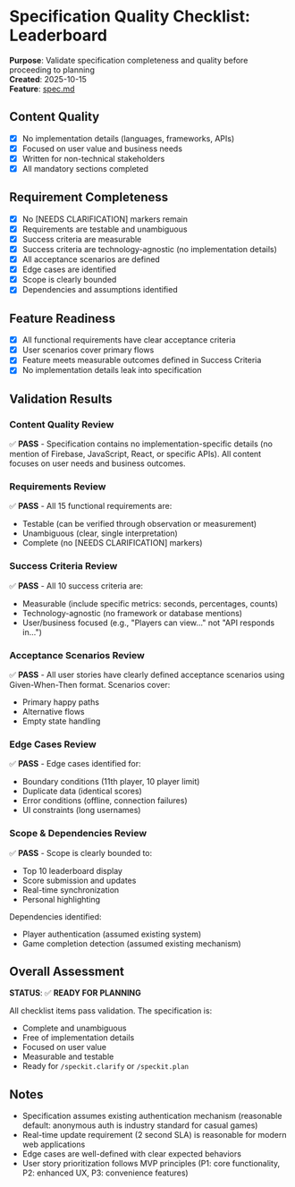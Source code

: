 # Specification Quality Checklist: Leaderboard

**Purpose**: Validate specification completeness and quality before proceeding to planning  
**Created**: 2025-10-15  
**Feature**: [spec.md](../spec.md)

## Content Quality

- [x] No implementation details (languages, frameworks, APIs)
- [x] Focused on user value and business needs
- [x] Written for non-technical stakeholders
- [x] All mandatory sections completed

## Requirement Completeness

- [x] No [NEEDS CLARIFICATION] markers remain
- [x] Requirements are testable and unambiguous
- [x] Success criteria are measurable
- [x] Success criteria are technology-agnostic (no implementation details)
- [x] All acceptance scenarios are defined
- [x] Edge cases are identified
- [x] Scope is clearly bounded
- [x] Dependencies and assumptions identified

## Feature Readiness

- [x] All functional requirements have clear acceptance criteria
- [x] User scenarios cover primary flows
- [x] Feature meets measurable outcomes defined in Success Criteria
- [x] No implementation details leak into specification

## Validation Results

### Content Quality Review
✅ **PASS** - Specification contains no implementation-specific details (no mention of Firebase, JavaScript, React, or specific APIs). All content focuses on user needs and business outcomes.

### Requirements Review
✅ **PASS** - All 15 functional requirements are:
- Testable (can be verified through observation or measurement)
- Unambiguous (clear, single interpretation)
- Complete (no [NEEDS CLARIFICATION] markers)

### Success Criteria Review
✅ **PASS** - All 10 success criteria are:
- Measurable (include specific metrics: seconds, percentages, counts)
- Technology-agnostic (no framework or database mentions)
- User/business focused (e.g., "Players can view..." not "API responds in...")

### Acceptance Scenarios Review
✅ **PASS** - All user stories have clearly defined acceptance scenarios using Given-When-Then format. Scenarios cover:
- Primary happy paths
- Alternative flows
- Empty state handling

### Edge Cases Review
✅ **PASS** - Edge cases identified for:
- Boundary conditions (11th player, 10 player limit)
- Duplicate data (identical scores)
- Error conditions (offline, connection failures)
- UI constraints (long usernames)

### Scope & Dependencies Review
✅ **PASS** - Scope is clearly bounded to:
- Top 10 leaderboard display
- Score submission and updates
- Real-time synchronization
- Personal highlighting

Dependencies identified:
- Player authentication (assumed existing system)
- Game completion detection (assumed existing mechanism)

## Overall Assessment

**STATUS**: ✅ **READY FOR PLANNING**

All checklist items pass validation. The specification is:
- Complete and unambiguous
- Free of implementation details
- Focused on user value
- Measurable and testable
- Ready for `/speckit.clarify` or `/speckit.plan`

## Notes

- Specification assumes existing authentication mechanism (reasonable default: anonymous auth is industry standard for casual games)
- Real-time update requirement (2 second SLA) is reasonable for modern web applications
- Edge cases are well-defined with clear expected behaviors
- User story prioritization follows MVP principles (P1: core functionality, P2: enhanced UX, P3: convenience features)
